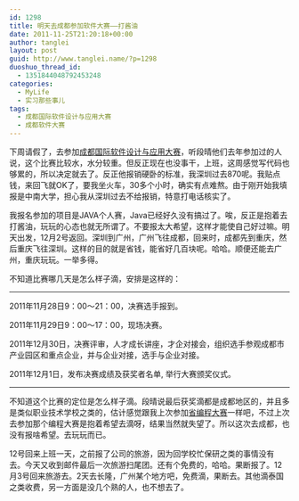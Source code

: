 ```yaml
---
id: 1298
title: 明天去成都参加软件大赛——打酱油
date: 2011-11-25T21:20:18+00:00
author: tanglei
layout: post
guid: http://www.tanglei.name/?p=1298
duoshuo_thread_id:
  - 1351844048792453248
categories:
  - MyLife
  - 实习那些事儿
tags:
  - 成都国际软件设计与应用大赛
  - 成都软件大赛
---
```

下周请假了，去参加[成都国际软件设计与应用大赛](http://www.cdsoft2011.com/opencms/zh/introduction/dynamics/artcle--006.html)，听段晴他们去年参加过的人说，这个比赛比较水，水分较重。但反正现在也没事干，上班，这周感觉写代码也够累的，所以决定就去了。反正他报销硬卧的标准，我深圳过去870呢。我贴点钱，来回飞就OK了，要我坐火车，30多个小时，确实有点难熬。由于刚开始我填报是中南大学，担心我从深圳过去不给报销，特意打电话核实了。

我报名参加的项目是JAVA个人赛，Java已经好久没有搞过了。唉，反正是抱着去打酱油，玩玩的心态也就无所谓了。不要报太大希望，这样才能使自己好过嘛。明天出发，12月2号返回。深圳到广州，广州飞往成都，回来时，成都先到重庆，然后重庆飞往深圳。这样的目的就是省钱，能省好几百块呢。哈哈。顺便还能去广州，重庆玩玩。一举多得。

不知道比赛哪几天是怎么样子滴，安排是这样的：

* * *

2011年11月28日9：00～21：00，决赛选手报到。
  
2011年11月29日9：00～17：00，现场决赛。
  
2011年12月30日，决赛评审，人才成长讲座，才企对接会，组织选手参观成都市产业园区和重点企业，并与企业对接，选手与企业对接。
  
2011年12月1日，发布决赛成绩及获奖者名单, 举行大赛颁奖仪式。

* * *

不知道这个比赛的定位是怎么样子滴。段晴说最后获奖滴都是成都地区的，并且多是类似职业技术学校之类的，估计感觉跟我上次参加[省编程大赛](/blog/the-first-cpc.html)一样吧，不过上次去参加那个编程大赛是抱着希望去滴呀，结果当然就失望了。所以这次去成都，也没有报啥希望。去玩玩而已。

12号回来上班一天，之前报了公司的旅游，因为回学校忙保研之类的事情没有去。今天又收到邮件最后一次旅游扫尾团。还有个免费的，哈哈。果断报了。12月3号回来旅游去。2天去长隆，广州某个地方吧，免费滴，果断去。其他滴泰国之类收费，另一方面是没几个熟的人，也不想去了。

